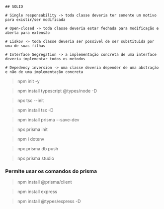 
    ## SOLID
    
    # Single responsability -> toda classe deveria ter somente um motivo para existir/ser modificada

    # Open-closed -> toda classe deveria estar fechada para modificação e aberta para extensão
    
    # Liskov -> toda classe deveria ser possivel de ser substituida por uma de suas filhas

    # Interface Segregation -> a implementação concreta de uma interface deveria implementar todos os metodos

    # Depedency inversion -> uma classe deveria depender de uma abstração e não de uma implementação concreta



>npm init -y

>npm install typescript @types/node -D

>npx tsc --init

>npm install tsx -D

>npm install prisma --save-dev

>npx prisma init

>npm i dotenv

>npx prisma db push

>npx prisma studio

### Permite usar os comandos do prisma
>npm install @prisma/client

>npm install express

> npm install @types/express -D